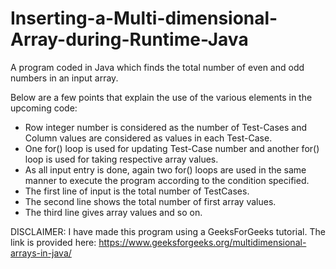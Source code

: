 # Inserting-a-Multi-dimensional-Array-during-Runtime-Java
A program coded in Java which finds the total number of even and odd numbers in an input array. 

Below are a few points that explain the use of the various elements in the upcoming code:

- Row integer number is considered as the number of Test-Cases and Column values are considered as values in each Test-Case.
- One for() loop is used for updating Test-Case number and another for() loop is used for taking respective array values.
- As all input entry is done, again two for() loops are used in the same manner to execute the program according to the condition specified.
- The first line of input is the total number of TestCases.
- The second line shows the total number of first array values.
- The third line gives array values and so on.

DISCLAIMER: I have made this program using a GeeksForGeeks tutorial. The link is provided here: https://www.geeksforgeeks.org/multidimensional-arrays-in-java/

